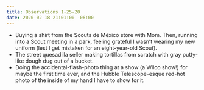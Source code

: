 ```yaml
---
title: Observations 1-25-20
date: 2020-02-18 21:01:00 -06:00
---
```


- Buying a shirt from the Scouts de México store with Mom. Then, running into a Scout meeting in a park, feeling grateful I wasn’t wearing my new uniform (lest I get mistaken for an eight-year-old Scout).
- The street quesadilla seller making tortillas from scratch with gray putty-like dough dug out of a bucket.
- Doing the accidental-flash-photo thing at a show (a Wilco show!) for maybe the first time ever, and the Hubble Telescope-esque red-hot photo of the inside of my hand I have to show for it.